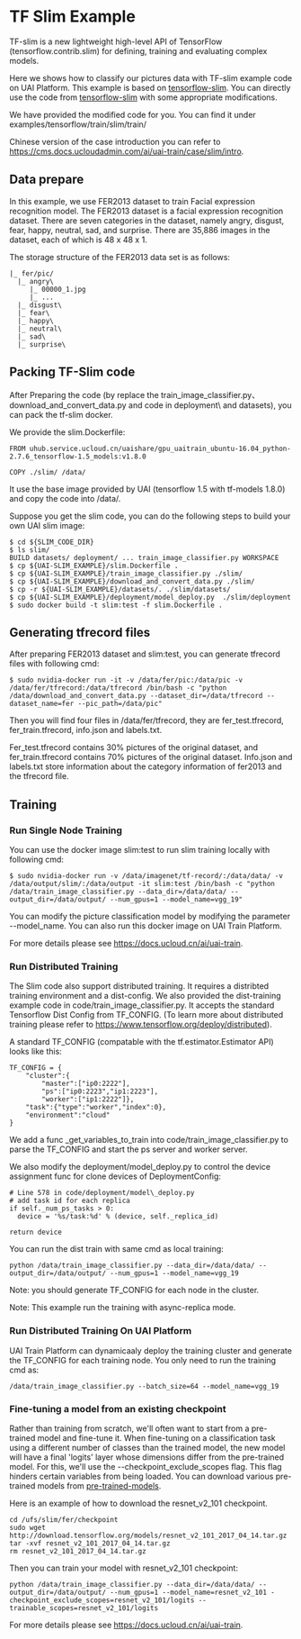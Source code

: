 # TF Slim Example
TF-slim is a new lightweight high-level API of TensorFlow (tensorflow.contrib.slim) for defining, training and evaluating complex models. 

Here we shows how to classify our pictures data with TF-slim example code on UAI Platform. This example is based on [tensorflow-slim](https://github.com/tensorflow/models/tree/master/research/slim).
You can directly use the code from [tensorflow-slim](https://github.com/tensorflow/models/tree/master/research/slim) with some appropriate modifications.

We have provided the modified code for you. You can find it under examples/tensorflow/train/slim/train/

Chinese version of the case introduction you can refer to https://cms.docs.ucloudadmin.com/ai/uai-train/case/slim/intro.


## Data prepare

In this example, we use FER2013 dataset to train Facial expression recognition model.
The FER2013 dataset is a facial expression recognition dataset. 
There are seven categories in the dataset, namely angry, disgust, fear, happy, neutral, sad, and surprise. 
There are 35,886 images in the dataset, each of which is 48 x 48 x 1. 

The storage structure of the FER2013 data set is as follows:

```
|_ fer/pic/
  |_ angry\
     |_ 00000_1.jpg
     |_ ...
  |_ disgust\
  |_ fear\
  |_ happy\
  |_ neutral\
  |_ sad\
  |_ surprise\
```

## Packing TF-Slim code
After Preparing the code (by replace the train_image_classifier.py、download_and_convert_data.py and code in deployment\ and datasets\), 
you can pack the tf-slim docker. 

We provide the slim.Dockerfile:

    FROM uhub.service.ucloud.cn/uaishare/gpu_uaitrain_ubuntu-16.04_python-2.7.6_tensorflow-1.5_models:v1.8.0

    COPY ./slim/ /data/

It use the base image provided by UAI (tensorflow 1.5 with tf-models 1.8.0) and copy the code into /data/.

Suppose you get the slim code, you can do the following steps to build your own UAI slim image:

    $ cd ${SLIM_CODE_DIR}
    $ ls slim/
    BUILD datasets/ deployment/ ... train_image_classifier.py WORKSPACE
    $ cp ${UAI-SLIM_EXAMPLE}/slim.Dockerfile .
    $ cp ${UAI-SLIM_EXAMPLE}/train_image_classifier.py ./slim/
	$ cp ${UAI-SLIM_EXAMPLE}/download_and_convert_data.py ./slim/
	$ cp -r ${UAI-SLIM_EXAMPLE}/datasets/. ./slim/datasets/
	$ cp ${UAI-SLIM_EXAMPLE}/deployment/model_deploy.py  ./slim/deployment
    $ sudo docker build -t slim:test -f slim.Dockerfile .
	
## Generating tfrecord files
After preparing FER2013 dataset and slim:test, you can generate tfrecord files with following cmd:

    $ sudo nvidia-docker run -it -v /data/fer/pic:/data/pic -v /data/fer/tfrecord:/data/tfrecord /bin/bash -c "python /data/download_and_convert_data.py --dataset_dir=/data/tfrecord --dataset_name=fer --pic_path=/data/pic"

Then you will find four files in /data/fer/tfrecord, they are fer_test.tfrecord, fer_train.tfrecord, info.json and labels.txt.

Fer_test.tfrecord contains 30% pictures of the original dataset, and fer_train.tfrecord contains 70% pictures of the original dataset.
Info.json and labels.txt store information about the category information of fer2013 and the tfrecord file.

## Training
### Run Single Node Training
You can use the docker image slim:test to run slim training locally with following cmd:

    $ sudo nvidia-docker run -v /data/imagenet/tf-record/:/data/data/ -v /data/output/slim/:/data/output -it slim:test /bin/bash -c "python /data/train_image_classifier.py --data_dir=/data/data/ --output_dir=/data/output/ --num_gpus=1 --model_name=vgg_19"

You can modify the picture classification model by modifying the parameter --model_name.
You can also run this docker image on UAI Train Platform. 

For more details please see https://docs.ucloud.cn/ai/uai-train.

### Run Distributed Training
The Slim code also support distributed training. It requires a distribted training environment and a dist-config. We also provided the dist-training example code in code/train\_image\_classifier.py. 
It accepts the standard Tensorflow Dist Config from TF\_CONFIG. (To learn more about distributed training please refer to https://www.tensorflow.org/deploy/distributed). 

A standard TF\_CONFIG (compatable with the tf.estimator.Estimator API) looks like this:

    TF_CONFIG = {
    	"cluster":{
    		"master":["ip0:2222"],
    		"ps":["ip0:2223","ip1:2223"],
    		"worker":["ip1:2222"]},
    	"task":{"type":"worker","index":0},
    	"environment":"cloud"
    }

We add a func \_get\_variables\_to\_train into code/train\_image\_classifier.py to parse the TF\_CONFIG and start the ps server and worker server.

We also modify the deployment/model\_deploy.py to control the device assignment func for clone devices of DeploymentConfig:

    # Line 578 in code/deployment/model\_deploy.py
    # add task id for each replica
    if self._num_ps_tasks > 0:
      device = '%s/task:%d' % (device, self._replica_id) 

    return device


You can run the dist train with same cmd as local training:

    python /data/train_image_classifier.py --data_dir=/data/data/ --output_dir=/data/output/ --num_gpus=1 --model_name=vgg_19

Note: you should generate TF\_CONFIG for each node in the cluster.

Note: This example run the training with async-replica mode.

### Run Distributed Training On UAI Platform 
UAI Train Platform can dynamicaaly deploy the training cluster and generate the TF\_CONFIG for each training node. You only need to run the training cmd as:

    /data/train_image_classifier.py --batch_size=64 --model_name=vgg_19


### Fine-tuning a model from an existing checkpoint
Rather than training from scratch, we'll often want to start from a pre-trained model and fine-tune it.
When fine-tuning on a classification task using a different number of classes than the trained model, the new model will have a final 'logits' layer whose dimensions differ from the pre-trained model.
For this, we'll use the --checkpoint_exclude_scopes flag. This flag hinders certain variables from being loaded.
You can download various pre-trained models from [pre-trained-models](https://github.com/tensorflow/models/tree/master/research/slim#pre-trained-models).

Here is an example of how to download the resnet_v2_101 checkpoint.
```
cd /ufs/slim/fer/checkpoint
sudo wget http://download.tensorflow.org/models/resnet_v2_101_2017_04_14.tar.gz
tar -xvf resnet_v2_101_2017_04_14.tar.gz
rm resnet_v2_101_2017_04_14.tar.gz
```
Then you can train your model with resnet_v2_101 checkpoint:
```
python /data/train_image_classifier.py --data_dir=/data/data/ --output_dir=/data/output/ --num_gpus=1 --model_name=resnet_v2_101 -checkpoint_exclude_scopes=resnet_v2_101/logits --trainable_scopes=resnet_v2_101/logits
```
For more details please see https://docs.ucloud.cn/ai/uai-train.


